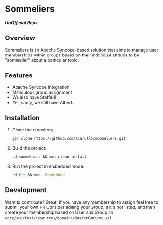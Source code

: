# Sommeliers
##### UnOfficial Repo

## Overview
Sommeliers is an Apache Syncope-based solution that aims to manage user memberships within groups based on their individual attitude to be "sommelier" about a particular topic.

## Features
- Apache Syncope integration
- Meticulous group assignment
- We also have Staffelli!
- Yet, sadly, we still have Albert...

## Installation
1. Clone the repository:
   ```sh
   git clone https://github.com/acarullo/sommeliers.git
2. Build the project:
   ```sh
   cd sommeliers && mvn clean install
3. Run the project in embedded mode:
   ```sh
   cd fit && mvn -Pembedded
## Development

Want to contribute? Great!
If you have any membership to assign feel free to submit your own PR
Consider adding your Group, if it's not listed, and then create your membership based on User and Group on `core/src/test/resources/domains/MasterContent.xml`.
